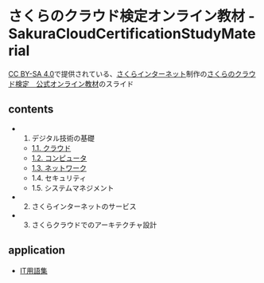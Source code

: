 # さくらのクラウド検定オンライン教材 - SakuraCloudCertificationStudyMaterial

[CC BY-SA 4.0](https://creativecommons.org/licenses/by-sa/4.0/deed.ja)で提供されている、[さくらインターネット](https://www.sakura.ad.jp/)制作の[さくらのクラウド検定　公式オンライン教材](https://zero2one.jp/product/sakuracloudcertificate/)のスライド

## contents

- 1. デジタル技術の基礎
  - [1.1. クラウド](1.1_Cloud.pdf)
  - [1.2. コンピュータ](1.2_Computer.pdf)
  - [1.3. ネットワーク](1.3_Network.pdf)
  - 1.4. セキュリティ
  - 1.5. システムマネジメント
- 2. さくらインターネットのサービス
- 3. さくらクラウドでのアーキテクチャ設計

## application

- [IT用語集](https://code4fukui.github.io/it-words/)
